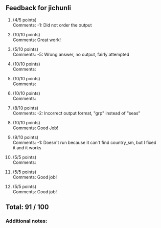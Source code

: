## Feedback for jichunli

1. (4/5 points)  
   Comments: -1: Did not order the output

2. (10/10 points)  
   Comments: Great work!

3. (5/10 points)  
   Comments: -5: Wrong answer, no output, fairly attempted

4. (10/10 points)  
   Comments: 

5. (10/10 points)  
   Comments: 

6. (10/10 points)  
   Comments: 

7. (8/10 points)  
   Comments: -2: Incorrect output format, "grp" instead of "seas"

8. (10/10 points)  
   Comments: Good Job!

9. (9/10 points)  
   Comments: -1: Doesn't run because it can't find country_sm, but I fixed it and it works

10. (5/5 points)  
   Comments: 

11. (5/5 points)  
   Comments: Good job!

12. (5/5 points)  
   Comments: Good job!


## Total: 91 / 100

### Additional notes:  


